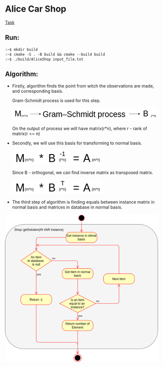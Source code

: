 # Alice Car Shop
[Task](test_task_roadAR.pdf)
## Run:
~~~
:~$ mkdir build
:~$ cmake -S . -B build && cmake --build build
:~$ ./build/AliceShop input_file.txt
~~~
## Algorithm:
* Firstly, algorithm finds the point from witch the observations are made, and corresponding basis.

  Gram-Schmidt process is used for this step.
  
  ![Gram-Schmidt](Pic/gram-schmidt.png)
  
  On the output of process we will have matrix(r*n), where r - rank of matrix(r <= n)
* Secondly,  we will use this basis for transforming to normal basis.

  ![transform to normal basis](Pic/basis_normalisation_first.png)

  Since B - orthogonal, we can find inverse matrix as transposed matrix.

  ![transform to normal basis](Pic/basis_normalisation_second.png)
* The third step of algorithm is finding equals between instance matrix in normal basis and matrices in database in normal basis. 


![algorithm](Pic/algorithm.png)

